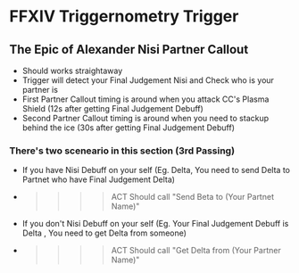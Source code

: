 # FFXIV Triggernometry Trigger

## The Epic of Alexander Nisi Partner Callout
- Should works straightaway
- Trigger will detect your Final Judgement Nisi and Check who is your partner is
- First Partner Callout timing is around when you attack CC's Plasma Shield (12s after getting Final Judgement Debuff)
- Second Partner Callout timing is around when you need to stackup behind the ice (30s after getting Final Judgement Debuff)

### There's two sceneario in this section (3rd Passing)
- If you have Nisi Debuff on your self (Eg. Delta, You need to send Delta to Partnet who have Final Judgement Delta)
- >>>> ACT Should call "Send Beta to (Your Partnet Name)"
- If you don't Nisi Debuff on your self (Eg. Your Final Judgement Debuff is Delta , You need to get Delta from someone)
- >>>> ACT Should call "Get Delta from (Your Partner Name)"
